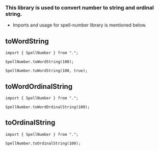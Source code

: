 ### This library is used to convert number to string and ordinal string.

- Imports and usage for spell-number library is mentioned below.

## toWordString

```
import { SpellNumber } from ".";

SpellNumber.toWordString(100);

SpellNumber.toWordString(100, true);
```

## toWordOrdinalString

```
import { SpellNumber } from ".";

SpellNumber.toWordOrdinalString(100);
```

## toOrdinalString

```
import { SpellNumber } from ".";

SpellNumber.toOrdinalString(100);
```